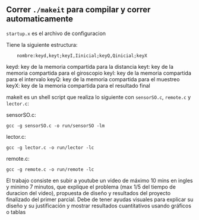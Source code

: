 ## Correr `./makeit` para compilar y correr automaticamente

`startup.x` es el archivo de configuracion

Tiene la siguiente estructura:
```shell
    nombre:keyd,keyt;keyI,Iinicial;keyQ,Qinicial;keyX
```

keyd: key de la memoria compartida para la distancia
keyt: key de la memoria compartida para el giroscopio
keyI: key de la memoria compartida para el intervalo
keyQ: key de la memoria compartida para el muestreo
keyX: key de la memoria compartida para el resultado final

makeit es un shell script que realiza lo siguiente con `sensorSO.c`, `remote.c` y `lector.c`:

sensorSO.c:
```shell
gcc -g sensorSO.c -o run/sensorSO -lm
```

lector.c:
```shell
gcc -g lector.c -o run/lector -lc
```

remote.c:
```shell
gcc -g remote.c -o run/remote -lc
```

El trabajo consiste en subir a youtube un video de máximo 10 mins en ingles y minimo 7 minutos, que explique el problema (max 1/5 del tiempo de duracion del video), propuesta de diseño y resultados del proyecto finalizado del primer parcial. Debe de tener ayudas visuales para explicar su diseño y su justificación y mostrar resultados cuantitativos usando gráficos o tablas